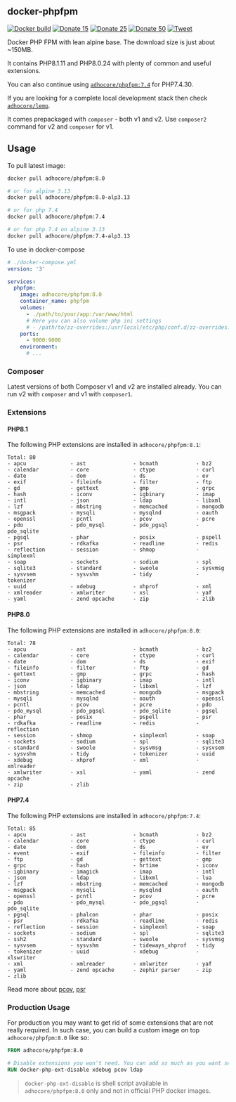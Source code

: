 ## docker-phpfpm

[![Docker build](https://github.com/adhocore/docker-phpfpm/actions/workflows/build.yml/badge.svg)](https://github.com/adhocore/docker-phpfpm/actions/workflows/build.yml)
[![Donate 15](https://img.shields.io/badge/donate-paypal-blue.svg?style=flat-square&label=donate+15)](https://www.paypal.me/ji10/15usd)
[![Donate 25](https://img.shields.io/badge/donate-paypal-blue.svg?style=flat-square&label=donate+25)](https://www.paypal.me/ji10/25usd)
[![Donate 50](https://img.shields.io/badge/donate-paypal-blue.svg?style=flat-square&label=donate+50)](https://www.paypal.me/ji10/50usd)
[![Tweet](https://img.shields.io/twitter/url/http/shields.io.svg?style=social)](https://twitter.com/intent/tweet?text=Production+ready+PHP7+and+PHP8+docker+images+with+plenty+extensions&url=https://github.com/adhocore/docker-phpfpm&hashtags=docker,dockerimage,php7,php8,phpext)


Docker PHP FPM with lean alpine base. The download size is just about ~150MB.

It contains PHP8.1.11 and PHP8.0.24 with plenty of common and useful extensions.

You can also continue using [`adhocore/phpfpm:7.4`](./7.4.Dockerfile) for PHP7.4.30.

If you are looking for a complete local development stack then check
[`adhocore/lemp`](https://github.com/adhocore/docker-lemp).

It comes prepackaged with `composer` - both v1 and v2.
Use `composer2` command for v2 and `composer` for v1.

## Usage
To pull latest image:

```sh
docker pull adhocore/phpfpm:8.0

# or for alpine 3.13
docker pull adhocore/phpfpm:8.0-alp3.13

# or for php 7.4
docker pull adhocore/phpfpm:7.4

# or for php 7.4 on alpine 3.13
docker pull adhocore/phpfpm:7.4-alp3.13

```

To use in docker-compose
```yaml
# ./docker-compose.yml
version: '3'

services:
  phpfpm:
    image: adhocore/phpfpm:8.0
    container_name: phpfpm
    volumes:
      - ./path/to/your/app:/var/www/html
      # Here you can also volume php ini settings
      # - /path/to/zz-overrides:/usr/local/etc/php/conf.d/zz-overrides.ini
    ports:
      - 9000:9000
    environment:
      # ...
```

### Composer

Latest versions of both Composer v1 and v2 are installed already. You can run v2 with `composer` and v1 with `composer1`.

### Extensions

#### PHP8.1

The following PHP extensions are installed in `adhocore/phpfpm:8.1`:

```
Total: 80
- apcu              - ast               - bcmath            - bz2
- calendar          - core              - ctype             - curl
- date              - dom               - ds                - ev
- exif              - fileinfo          - filter            - ftp
- gd                - gettext           - gmp               - grpc
- hash              - iconv             - igbinary          - imap
- intl              - json              - ldap              - libxml
- lzf               - mbstring          - memcached         - mongodb
- msgpack           - mysqli            - mysqlnd           - oauth
- openssl           - pcntl             - pcov              - pcre
- pdo               - pdo_mysql         - pdo_pgsql         - pdo_sqlite
- pgsql             - phar              - posix             - pspell
- psr               - rdkafka           - readline          - redis
- reflection        - session           - shmop             - simplexml
- soap              - sockets           - sodium            - spl
- sqlite3           - standard          - swoole            - sysvmsg
- sysvsem           - sysvshm           - tidy              - tokenizer
- uuid              - xdebug            - xhprof            - xml
- xmlreader         - xmlwriter         - xsl               - yaf
- yaml              - zend opcache      - zip               - zlib
```


#### PHP8.0

The following PHP extensions are installed in `adhocore/phpfpm:8.0`:

```
Total: 78
- apcu              - ast               - bcmath            - bz2
- calendar          - core              - ctype             - curl
- date              - dom               - ds                - exif
- fileinfo          - filter            - ftp               - gd
- gettext           - gmp               - grpc              - hash
- iconv             - igbinary          - imap              - intl
- json              - ldap              - libxml            - lzf
- mbstring          - memcached         - mongodb           - msgpack
- mysqli            - mysqlnd           - oauth             - openssl
- pcntl             - pcov              - pcre              - pdo
- pdo_mysql         - pdo_pgsql         - pdo_sqlite        - pgsql
- phar              - posix             - pspell            - psr
- rdkafka           - readline          - redis             - reflection
- session           - shmop             - simplexml         - soap
- sockets           - sodium            - spl               - sqlite3
- standard          - swoole            - sysvmsg           - sysvsem
- sysvshm           - tidy              - tokenizer         - uuid
- xdebug            - xhprof            - xml               - xmlreader
- xmlwriter         - xsl               - yaml              - zend opcache
- zip               - zlib
```

#### PHP7.4

The following PHP extensions are installed in `adhocore/phpfpm:7.4`:

```
Total: 85
- apcu              - ast               - bcmath            - bz2
- calendar          - core              - ctype             - curl
- date              - dom               - ds                - ev
- event             - exif              - fileinfo          - filter
- ftp               - gd                - gettext           - gmp
- grpc              - hash              - hrtime            - iconv
- igbinary          - imagick           - imap              - intl
- json              - ldap              - libxml            - lua
- lzf               - mbstring          - memcached         - mongodb
- msgpack           - mysqli            - mysqlnd           - oauth
- openssl           - pcntl             - pcov              - pcre
- pdo               - pdo_mysql         - pdo_pgsql         - pdo_sqlite
- pgsql             - phalcon           - phar              - posix
- psr               - rdkafka           - readline          - redis
- reflection        - session           - simplexml         - soap
- sockets           - sodium            - spl               - sqlite3
- ssh2              - standard          - swoole            - sysvmsg
- sysvsem           - sysvshm           - tideways_xhprof   - tidy
- tokenizer         - uuid              - xdebug            - xlswriter
- xml               - xmlreader         - xmlwriter         - yaf
- yaml              - zend opcache      - zephir parser     - zip
- zlib
```

Read more about
[pcov](https://github.com/krakjoe/pcov),
[psr](https://github.com/jbboehr/php-psr)

### Production Usage

For production you may want to get rid of some extensions that are not really required.
In such case, you can build a custom image on top `adhocore/phpfpm:8.0` like so:

```Dockerfile
FROM adhocore/phpfpm:8.0

# Disable extensions you won't need. You can add as much as you want separated by space.
RUN docker-php-ext-disable xdebug pcov ldap
```

> `docker-php-ext-disable` is shell script available in `adhocore/phpfpm:8.0` only and not in official PHP docker images.
